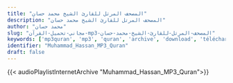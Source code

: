 ```yaml
---
title: "المصحف المرتل للقارئ الشيخ محمد حسان"
description: "المصحف المرتل للقارئ الشيخ محمد حسان"
author: "محمد حسان"
slug: "مجاني-تحميل-القرآن-mp3-المصحف-المرتل-للقارئ-الشيخ-محمد-حسان"
keywords: ['mp3quran', 'mp3', 'quran', 'archive', 'download', 'télécharger', 'coran', 'islam', 'Muhammad', 'Hassan', 'muhammed', 'hassen', 'mohammad', '7assan', 'mohamad', 'mohamed', 'muhamad', 'muhamed', 'محمد', 'حسان', 'قرآن', 'مصحف', 'مرتل', 'مجود', 'القرآن', 'الكريم', 'المصحف', 'المرتل', 'المجود', 'إسلام', 'تحميل']
identifier: "Muhammad_Hassan_MP3_Quran"
draft: false
---
```


{{< audioPlaylistInternetArchive "Muhammad_Hassan_MP3_Quran">}}
